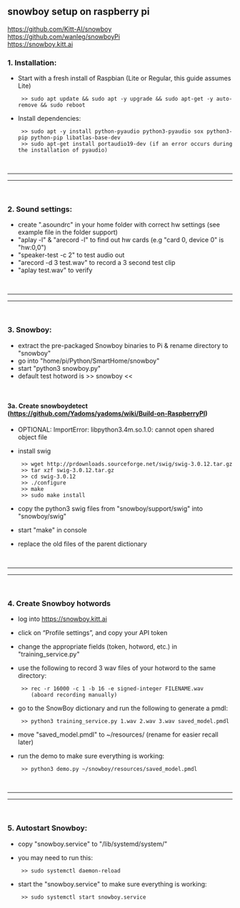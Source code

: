 ## snowboy setup on raspberry pi 
https://github.com/Kitt-AI/snowboy
</br>
https://github.com/wanleg/snowboyPi 
</br>
https://snowboy.kitt.ai
</br>

### 1. Installation:

- Start with a fresh install of Raspbian (Lite or Regular, this guide assumes Lite)

       >> sudo apt update && sudo apt -y upgrade && sudo apt-get -y auto-remove && sudo reboot

- Install dependencies:

       >> sudo apt -y install python-pyaudio python3-pyaudio sox python3-pip python-pip libatlas-base-dev
       >> sudo apt-get install portaudio19-dev (if an error occurs during the installation of pyaudio)

</br>

--------------
--------------

</br>

### 2. Sound settings:

- create ".asoundrc" in your home folder with correct hw settings (see example file in the folder support)
- "aplay -l" & "arecord -l" to find out hw cards (e.g "card 0, device 0" is "hw:0,0")
- "speaker-test -c 2" to test audio out
- "arecord -d 3 test.wav" to record a 3 second test clip 
- "aplay test.wav" to verify

</br>

--------------
--------------

</br>

### 3. Snowboy:

- extract the pre-packaged Snowboy binaries to Pi & rename directory to "snowboy"
- go into "home/pi/Python/SmartHome/snowboy"
- start "python3 snowboy.py"
- default test hotword is >> snowboy <<

</br>

#### 3a. Create snowboydetect (https://github.com/Yadoms/yadoms/wiki/Build-on-RaspberryPI)

- OPTIONAL: ImportError: libpython3.4m.so.1.0: cannot open shared object file
- install swig

       >> wget http://prdownloads.sourceforge.net/swig/swig-3.0.12.tar.gz
       >> tar xzf swig-3.0.12.tar.gz
       >> cd swig-3.0.12
       >> ./configure
       >> make
       >> sudo make install

- copy the python3 swig files from "snowboy/support/swig" into "snowboy/swig"
- start "make" in console 
- replace the old files of the parent dictionary

</br>

--------------
--------------

</br>

### 4. Create Snowboy hotwords

- log into https://snowboy.kitt.ai
- click on “Profile settings”, and copy your API token
- change the appropriate fields (token, hotword, etc.) in "training_service.py"
- use the following to record 3 wav files of your hotword to the same directory:

       >> rec -r 16000 -c 1 -b 16 -e signed-integer FILENAME.wav
          (aboard recording manually)

- go to the SnowBoy dictionary and run the following to generate a pmdl:

       >> python3 training_service.py 1.wav 2.wav 3.wav saved_model.pmdl

- move "saved_model.pmdl" to ~/resources/ (rename for easier recall later)
- run the demo to make sure everything is working:

       >> python3 demo.py ~/snowboy/resources/saved_model.pmdl

</br>

--------------
--------------

</br>

### 5. Autostart Snowboy:

- copy "snowboy.service" to "/lib/systemd/system/"
- you may need to run this:

       >> sudo systemctl daemon-reload 

- start the "snowboy.service" to make sure everything is working:

       >> sudo systemctl start snowboy.service

